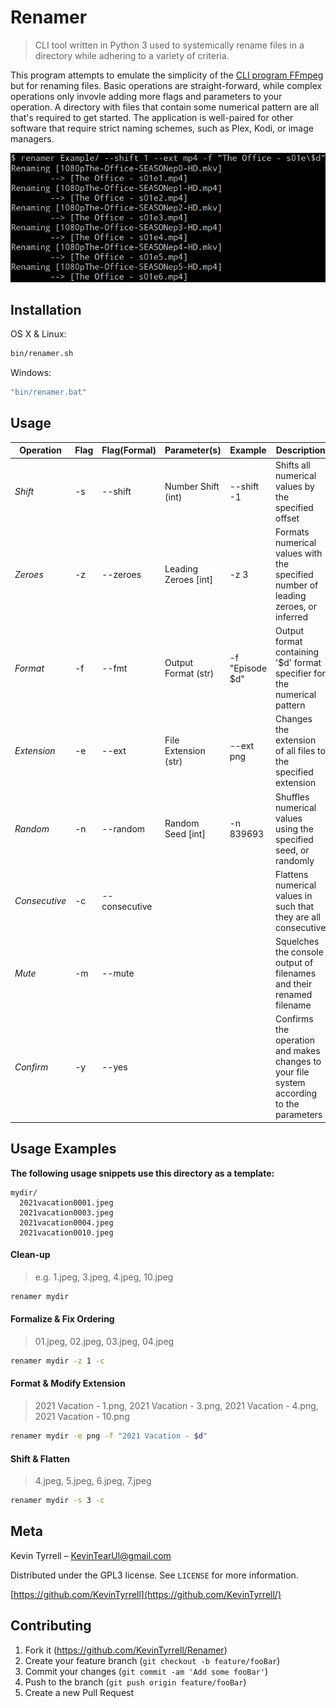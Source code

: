 # Renamer
> CLI tool written in Python 3 used to systemically rename files in a directory while adhering to a variety of criteria.

<!---
[![NPM Version][npm-image]][npm-url]
[![Build Status][travis-image]][travis-url]
[![Downloads Stats][npm-downloads]][npm-url]
--->

This program attempts to emulate the simplicity of the [CLI program FFmpeg](https://github.com/FFmpeg/FFmpeg) but for renaming files. Basic operations are straight-forward, while complex operations only invovle adding more flags and parameters to your operation. A directory with files that contain some numerical pattern are all that's required to get started. The application is well-paired for other software that require strict naming schemes, such as Plex, Kodi, or image managers.

![](res/HeaderImage.png)

## Installation

OS X & Linux:

```sh
bin/renamer.sh
```

Windows:

```sh
"bin/renamer.bat"
```

## Usage

| **Operation** | **Flag** | **Flag(Formal)** | **Parameter(s)**     | **Example**     | **Description**                                                                          |
|---------------|----------|------------------|----------------------|-----------------|------------------------------------------------------------------------------------------|
| _Shift_       | -s       | --shift          | Number Shift (int)   | --shift -1      | Shifts all numerical values by the specified offset                                      |
| _Zeroes_      | -z       | --zeroes         | Leading Zeroes [int] | -z 3            | Formats numerical values with the specified number of leading zeroes, or inferred        |
| _Format_      | -f       | --fmt            | Output Format (str)  | -f "Episode $d" | Output format containing '$d' format specifier for the numerical pattern                 |
| _Extension_   | -e       | --ext            | File Extension (str) | --ext png       | Changes the extension of all files to the specified extension                            |
| _Random_      | -n       | --random         | Random Seed [int]    | -n 839693       | Shuffles numerical values using the specified seed, or randomly                          |
| _Consecutive_ | -c       | --consecutive    |                      |                 | Flattens numerical values in such that they are all consecutive                          |
| _Mute_        | -m       | --mute           |                      |                 | Squelches the console output of filenames and their renamed filename                     |
| _Confirm_     | -y       | --yes            |                      |                 | Confirms the operation and makes changes to your file system according to the parameters |

## Usage Examples

**The following usage snippets use this directory as a template:**
```
mydir/
  2021vacation0001.jpeg
  2021vacation0003.jpeg
  2021vacation0004.jpeg
  2021vacation0010.jpeg
```

#### Clean-up
> e.g. 1.jpeg, 3.jpeg, 4.jpeg, 10.jpeg
```sh
renamer mydir
```

#### Formalize & Fix Ordering
> 01.jpeg, 02.jpeg, 03.jpeg, 04.jpeg
```sh
renamer mydir -z 1 -c
```

#### Format & Modify Extension
> 2021 Vacation - 1.png, 2021 Vacation - 3.png, 2021 Vacation - 4.png, 2021 Vacation - 10.png
```sh
renamer mydir -e png -f "2021 Vacation - $d"
```

#### Shift & Flatten
> 4.jpeg, 5.jpeg, 6.jpeg, 7.jpeg
```sh
renamer mydir -s 3 -c
```

<!--
## Development setup

Describe how to install all development dependencies and how to run an automated test-suite of some kind. Potentially do this for multiple platforms.

```sh
make install
npm test
```
-->

## Meta

Kevin Tyrrell – [KevinTearUl@gmail.com](mailto:KevinTearUl@gmail.com)

Distributed under the GPL3 license. See ``LICENSE`` for more information.

[https://github.com/KevinTyrrell](https://github.com/KevinTyrrell/)

## Contributing

1. Fork it (<https://github.com/KevinTyrrell/Renamer>)
2. Create your feature branch (`git checkout -b feature/fooBar`)
3. Commit your changes (`git commit -am 'Add some fooBar'`)
4. Push to the branch (`git push origin feature/fooBar`)
5. Create a new Pull Request

<!-- Markdown link & img dfn's
[npm-image]: https://img.shields.io/npm/v/datadog-metrics.svg?style=flat-square
[npm-url]: https://npmjs.org/package/datadog-metrics
[npm-downloads]: https://img.shields.io/npm/dm/datadog-metrics.svg?style=flat-square
[travis-image]: https://img.shields.io/travis/dbader/node-datadog-metrics/master.svg?style=flat-square
[travis-url]: https://travis-ci.org/dbader/node-datadog-metrics
[wiki]: https://github.com/yourname/yourproject/wiki
-->
